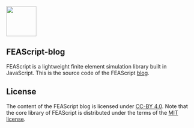 <img src="https://feascript.github.io/FEAScript-website/assets/FEAScriptLogo.png" width="80">

## FEAScript-blog

FEAScript is a lightweight finite element simulation library built in JavaScript. This is the source code of the FEAScript <a href="https://blog.feascript.com/" target="_blank">blog</a>.

## License

The content of the FEAScript blog is licensed under <a href="https://github.com/FEAScript/FEAScript-website/blob/main/LICENSE" target="_blank">CC-BY 4.0</a>. Note that the core library of FEAScript is distributed under the terms of the <a href="https://github.com/FEAScript/FEAScript-core/blob/main/LICENSE" target="_blank">MIT license</a>.
